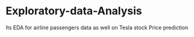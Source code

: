 # Exploratory-data-Analysis
Its EDA for airline passengers data as well on Tesla stock Price prediction 
